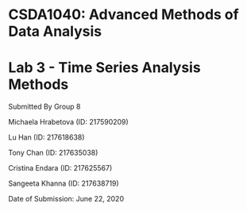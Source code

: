 # CSDA1040: Advanced Methods of Data Analysis

# Lab 3 - Time Series Analysis Methods

Submitted By Group 8

Michaela Hrabetova (ID: 217590209)

Lu Han (ID: 217618638)

Tony Chan (ID: 217635038)

Cristina Endara (ID: 217625567)

Sangeeta Khanna (ID: 217638719)

Date of Submission: June 22, 2020
